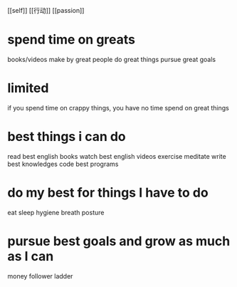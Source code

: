 [[self]]
[[行动]]
[[passion]]

# spend time on greats
books/videos make by great people
do great things
pursue great goals
# limited
if you spend time on crappy things, you have no time spend on great things
# best things i can do
read best english books
watch best english videos
exercise
meditate
write best knowledges
code best programs
# do my best for things I have to do
eat
sleep
hygiene
breath
posture
# pursue best goals and grow as much as I can
money
follower
ladder

